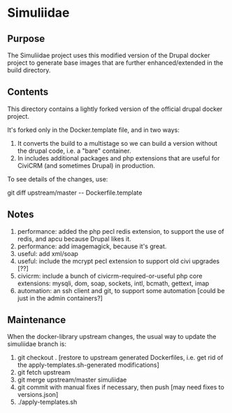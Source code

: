 # Simuliidae

## Purpose

The Simuliidae project uses this modified version of the Drupal docker project to generate base images that are further enhanced/extended in the build directory.

## Contents
 
This directory contains a lightly forked version of the official drupal docker project.

It's forked only in the Docker.template file, and in two ways:
1. It converts the build to a multistage so we can build a version without the drupal code, i.e. a "bare" container.
2. In includes additional packages and php extensions that are useful for CiviCRM (and sometimes Drupal) in production.

To see details of the changes, use:

git diff upstream/master -- Dockerfile.template

## Notes

1. performance: added the php pecl redis extension, to support the use of redis, and apcu because Drupal likes it.
2. performance: add imagemagick, because it's great.
3. useful: add xml/soap
4. useful: include the mcrypt pecl extension to support old civi upgrades [??]
5. civicrm: include a bunch of civicrm-required-or-useful php core extensions: mysqli, dom, soap, sockets, intl, bcmath, gettext, imap 
6. automation: an ssh client and git, to support some automation [could be just in the admin containers?]

## Maintenance

When the docker-library upstream changes, the usual way to update the simuliidae branch is:
1. git checkout . [restore to upstream generated Dockerfiles, i.e. get rid of the apply-templates.sh-generated modifications]
2. git fetch upstream
3. git merge upstream/master simuliidae
4. git commit with manual fixes if necessary, then push [may need fixes to versions.json]
5. ./apply-templates.sh
